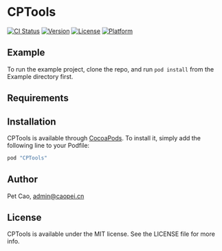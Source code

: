 # CPTools

[![CI Status](http://img.shields.io/travis/admin@caopei.cn/CPTools.svg?style=flat)](https://travis-ci.org/admin@caopei.cn/CPTools)
[![Version](https://img.shields.io/cocoapods/v/CPTools.svg?style=flat)](http://cocoapods.org/pods/CPTools)
[![License](https://img.shields.io/cocoapods/l/CPTools.svg?style=flat)](http://cocoapods.org/pods/CPTools)
[![Platform](https://img.shields.io/cocoapods/p/CPTools.svg?style=flat)](http://cocoapods.org/pods/CPTools)

## Example

To run the example project, clone the repo, and run `pod install` from the Example directory first.

## Requirements

## Installation

CPTools is available through [CocoaPods](http://cocoapods.org). To install
it, simply add the following line to your Podfile:

```ruby
pod "CPTools"
```

## Author

Pet Cao, admin@caopei.cn

## License

CPTools is available under the MIT license. See the LICENSE file for more info.
